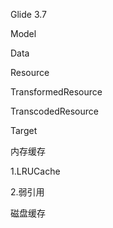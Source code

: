 Glide 3.7

Model

Data

Resource

TransformedResource

TranscodedResource

Target


内存缓存

1.LRUCache

2.弱引用

磁盘缓存


